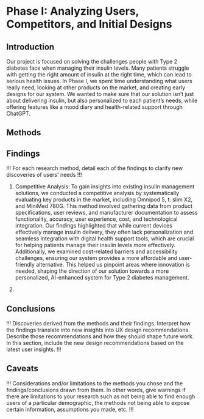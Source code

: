 # Phase I: Analyzing Users, Competitors, and Initial Designs

## Introduction

Our project is focused on solving the challenges people with Type 2 diabetes face when managing their insulin levels. Many patients struggle with getting the right amount of insulin at the right time, which can lead to serious health issues. In Phase I, we spent time understanding what users really need, looking at other products on the market, and creating early designs for our system. We wanted to make sure that our solution isn’t just about delivering insulin, but also personalized to each patient’s needs, while offering features like a mood diary and health-related support through ChatGPT.

## Methods


## Findings

!!! For each research method, detail each of the findings to clarify new discoveries of users' needs !!!

1. Competitive Analysis:
   To gain insights into existing insulin management solutions, we conducted a competitive analysis by systematically evaluating key products in the market, including Omnipod 5, t: slim X2, and MiniMed 780G. This method involved gathering data from product specifications, user reviews, and manufacturer documentation to assess functionality, accuracy, user experience, cost, and technological integration. Our findings highlighted that while current devices effectively manage insulin delivery, they often lack personalization and seamless integration with digital health support tools, which are crucial for helping patients manage their insulin levels more effectively. Additionally, we examined cost-related barriers and accessibility challenges, ensuring our system provides a more affordable and user-friendly alternative. This helped us pinpoint areas where innovation is needed, shaping the direction of our solution towards a more personalized, AI-enhanced system for Type 2 diabetes management.

2. 

## Conclusions

!!! Discoveries derived from the methods and their findings. Interpret how the findings translate into new insights into UX design recommendations. Describe those recommendations and how they should shape future work. In this section, include the new design recommendations based on the latest user insights. !!!

## Caveats

!!! Considerations and/or limitations to the methods you chose and the findings/conclusions drawn from them. In other words, give warnings if there are limitations to your research such as not being able to find enough users of a particular demographic, the methods not being able to expose certain information, assumptions you made, etc. !!!
